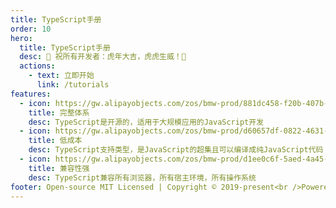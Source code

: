 ```yaml
---
title: TypeScript手册
order: 10
hero:
  title: TypeScript手册
  desc: 🏮 祝所有开发者：虎年大吉，虎虎生威！🏮
  actions:
    - text: 立即开始
      link: /tutorials
features:
  - icon: https://gw.alipayobjects.com/zos/bmw-prod/881dc458-f20b-407b-947a-95104b5ec82b/k79dm8ih_w144_h144.png
    title: 完整体系
    desc: TypeScript是开源的，适用于大规模应用的JavaScript开发
  - icon: https://gw.alipayobjects.com/zos/bmw-prod/d60657df-0822-4631-9d7c-e7a869c2f21c/k79dmz3q_w126_h126.png
    title: 低成本
    desc: TypeScript支持类型，是JavaScript的超集且可以编译成纯JavaScript代码
  - icon: https://gw.alipayobjects.com/zos/bmw-prod/d1ee0c6f-5aed-4a45-a507-339a4bfe076c/k7bjsocq_w144_h144.png
    title: 兼容性强
    desc: TypeScript兼容所有浏览器，所有宿主环境，所有操作系统
footer: Open-source MIT Licensed | Copyright © 2019-present<br />Powered by onlyxhb
---
```

